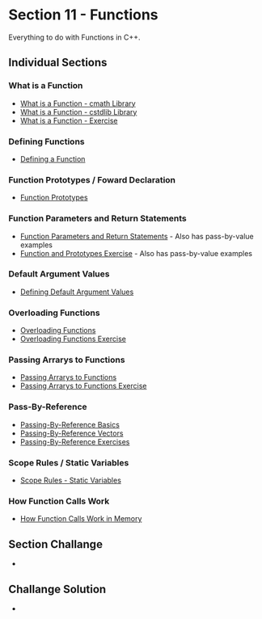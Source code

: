 # Section 11 - Functions
Everything to do with Functions in C++.

## Individual Sections

### What is a Function
- [What is a Function - cmath Library](https://github.com/0xToast/Cplusplus/blob/main/Udemy/Section%2011/whatIsAFunctionCMathLib.cpp)
- [What is a Function - cstdlib Library](https://github.com/0xToast/Cplusplus/blob/main/Udemy/Section%2011/whatIsAFunctionCStdLib.cpp)
- [What is a Function - Exercise](https://github.com/0xToast/Cplusplus/blob/main/Udemy/Section%2011/whatIsAFunctionExercise.cpp)

### Defining Functions
- [Defining a Function](https://github.com/0xToast/Cplusplus/blob/main/Udemy/Section%2011/definingFunctions.cpp)

### Function Prototypes / Foward Declaration
- [Function Prototypes](https://github.com/0xToast/Cplusplus/blob/main/Udemy/Section%2011/functionPrototyping.cpp)

### Function Parameters and Return Statements
- [Function Parameters and Return Statements](https://github.com/0xToast/Cplusplus/blob/main/Udemy/Section%2011/functionParametersAndReturnStatements.cpp) - Also has pass-by-value examples
- [Function and Prototypes Exercise](https://github.com/0xToast/Cplusplus/blob/main/Udemy/Section%2011/functionsAndPrototypesExercise.cpp) - Also has pass-by-value examples

### Default Argument Values
- [Defining Default Argument Values](https://github.com/0xToast/Cplusplus/blob/main/Udemy/Section%2011/defaultArgumentValues.cpp)

### Overloading Functions
- [Overloading Functions](https://github.com/0xToast/Cplusplus/blob/main/Udemy/Section%2011/overLoadingFunctions.cpp)
- [Overloading Functions Exercise](https://github.com/0xToast/Cplusplus/blob/main/Udemy/Section%2011/overloadingFunctionsExercise.cpp)

### Passing Arrarys to Functions 
- [Passing Arrarys to Functions](https://github.com/0xToast/Cplusplus/blob/main/Udemy/Section%2011/passingArraysToFunctions.cpp)
- [Passing Arrarys to Functions Exercise](https://github.com/0xToast/Cplusplus/blob/main/Udemy/Section%2011/passingArraysToFunctionsExercise.cpp)

### Pass-By-Reference
- [Passing-By-Reference Basics](https://github.com/0xToast/Cplusplus/blob/main/Udemy/Section%2011/passingByReferenceBasics.cpp)
- [Passing-By-Reference Vectors](https://github.com/0xToast/Cplusplus/blob/main/Udemy/Section%2011/passingByReferenceVectors.cpp)
- [Passing-By-Reference Exercises](https://github.com/0xToast/Cplusplus/blob/main/Udemy/Section%2011/passingByReferenceExercises.cpp)

### Scope Rules / Static Variables
- [Scope Rules - Static Variables](https://github.com/0xToast/Cplusplus/blob/main/Udemy/Section%2011/scopeRules.cpp)

### How Function Calls Work 
- [How Function Calls Work in Memory](https://github.com/0xToast/Cplusplus/blob/main/Udemy/Section%2011/functionsAndStack.cpp)

## Section Challange
- []()

## Challange Solution
- []()
